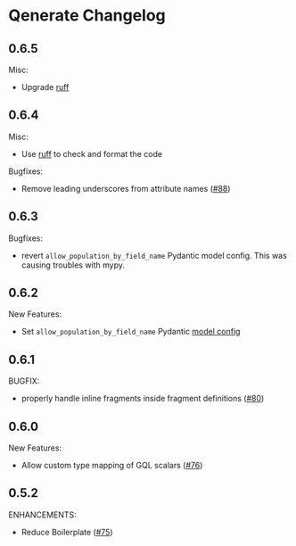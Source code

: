 # Qenerate Changelog

## 0.6.5

Misc:

* Upgrade [ruff](https://docs.astral.sh/ruff/)

## 0.6.4

Misc:

* Use [ruff](https://docs.astral.sh/ruff/) to check and format the code

Bugfixes:

* Remove leading underscores from attribute names ([#88](https://github.com/app-sre/qenerate/pull/89))

## 0.6.3

Bugfixes:

* revert `allow_population_by_field_name` Pydantic model config. This was causing troubles with mypy.

## 0.6.2

New Features:

* Set `allow_population_by_field_name` Pydantic [model config](https://docs.pydantic.dev/1.10/usage/model_config/#options)

## 0.6.1

BUGFIX:

* properly handle inline fragments inside fragment definitions ([#80](https://github.com/app-sre/qenerate/pull/80))

## 0.6.0

New Features:

* Allow custom type mapping of GQL scalars ([#76](https://github.com/app-sre/qenerate/pull/76))

## 0.5.2

ENHANCEMENTS:

* Reduce Boilerplate ([#75](https://github.com/app-sre/qenerate/pull/75))
